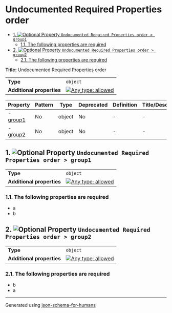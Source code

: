 # Undocumented Required Properties order

- [1. ![Optional](https://img.shields.io/badge/Optional-yellow) Property `Undocumented Required Properties order > group1`](#group1-6f757031)
  - [1.1. The following properties are required](#autogenerated_heading_2)
- [2. ![Optional](https://img.shields.io/badge/Optional-yellow) Property `Undocumented Required Properties order > group2`](#group2-6f757032)
  - [2.1. The following properties are required](#autogenerated_heading_3)

**Title:** Undocumented Required Properties order

|                           |                                                                                                                                   |
| ------------------------- | --------------------------------------------------------------------------------------------------------------------------------- |
| **Type**                  | `object`                                                                                                                          |
| **Additional properties** | [![Any type: allowed](https://img.shields.io/badge/Any%20type-allowed-green)](# "Additional Properties of any type are allowed.") |

| Property                      | Pattern | Type   | Deprecated | Definition | Title/Description |
| ----------------------------- | ------- | ------ | ---------- | ---------- | ----------------- |
| - [group1](#group1-6f757031 ) | No      | object | No         | -          | -                 |
| - [group2](#group2-6f757032 ) | No      | object | No         | -          | -                 |

## <a name="group1-6f757031"></a>1. ![Optional](https://img.shields.io/badge/Optional-yellow) Property `Undocumented Required Properties order > group1`

|                           |                                                                                                                                   |
| ------------------------- | --------------------------------------------------------------------------------------------------------------------------------- |
| **Type**                  | `object`                                                                                                                          |
| **Additional properties** | [![Any type: allowed](https://img.shields.io/badge/Any%20type-allowed-green)](# "Additional Properties of any type are allowed.") |

### <a name="autogenerated_heading_2"></a>1.1. The following properties are required
* a
* b

## <a name="group2-6f757032"></a>2. ![Optional](https://img.shields.io/badge/Optional-yellow) Property `Undocumented Required Properties order > group2`

|                           |                                                                                                                                   |
| ------------------------- | --------------------------------------------------------------------------------------------------------------------------------- |
| **Type**                  | `object`                                                                                                                          |
| **Additional properties** | [![Any type: allowed](https://img.shields.io/badge/Any%20type-allowed-green)](# "Additional Properties of any type are allowed.") |

### <a name="autogenerated_heading_3"></a>2.1. The following properties are required
* b
* a

----------------------------------------------------------------------------------------------------------------------------
Generated using [json-schema-for-humans](https://github.com/coveooss/json-schema-for-humans)
